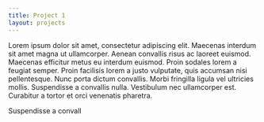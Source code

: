 ```yaml
---
title: Project 1
layout: projects
---
```

Lorem ipsum dolor sit amet, consectetur adipiscing elit. Maecenas interdum sit amet magna ut ullamcorper. 
Aenean convallis risus ac laoreet euismod. Maecenas efficitur metus eu interdum euismod. Proin sodales lorem a feugiat semper. 
Proin facilisis lorem a justo vulputate, quis accumsan nisi pellentesque. Nunc porta dictum convallis. Morbi fringilla ligula vel ultricies mollis. 
Suspendisse a convallis nulla. Vestibulum nec ullamcorper est. Curabitur a tortor et orci venenatis pharetra. 

<div id="example"></div>

<script src="https://d3js.org/d3.v4.min.js"></script>
<script>

console.log('yo');

function drawChart() {

  var svg = d3.select("div#example").append("svg");

  var selection = svg.selectAll("g")
     .data(numbers)
    .enter().append("g")
    .attr("transform", (d,i) => { return "translate(" + 40*i + "," + (200-d) + ")"; });

  selection.append("rect")
    .attr("width", 39)
    .attr("height", (d,i) => { return d; });

   selection.append("text")
    .attr("x", (d,i) => { return 25; })
    .attr("y", (d,i) => { return 10; })
    .text(function(d) { return d/10; });

}


var numbers = [40, 130, 75, 170, 200];
  
drawChart();




</script>



Suspendisse a convall
